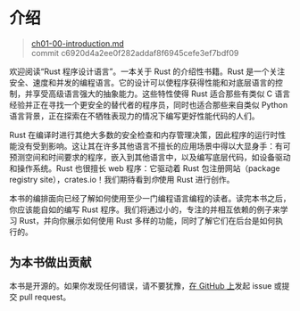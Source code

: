 # 介绍

> [ch01-00-introduction.md](https://github.com/rust-lang/book/blob/master/src/ch01-00-introduction.md)
> <br>
> commit c6920d4a2ee0f282addaf8f6945cefe3ef7bdf09

欢迎阅读“Rust 程序设计语言”。一本关于 Rust 的介绍性书籍。Rust 是一个关注安全、速度和并发的编程语言。它的设计可以使程序获得性能和对底层语言的控制，并享受高级语言强大的抽象能力。这些特性使得 Rust 适合那些有类似 C 语言经验并正在寻找一个更安全的替代者的程序员，同时也适合那些来自类似 Python 语言背景，正在探索在不牺牲表现力的情况下编写更好性能代码的人们。

Rust 在编译时进行其绝大多数的安全检查和内存管理决策，因此程序的运行时性能没有受到影响。这让其在许多其他语言不擅长的应用场景中得以大显身手：有可预测空间和时间要求的程序，嵌入到其他语言中，以及编写底层代码，如设备驱动和操作系统。Rust 也很擅长 web 程序：它驱动着 Rust 包注册网站（package
registry site），crates.io！我们期待看到*你*使用 Rust 进行创作。

本书的编排面向已经了解如何使用至少一门编程语言编程的读者。读完本书之后，你应该能自如的编写 Rust 程序。我们将通过小的，专注的并相互依赖的例子来学习 Rust，并向你展示如何使用 Rust 多样的功能，同时了解它们在后台是如何执行的。

## 为本书做出贡献

本书是开源的。如果你发现任何错误，请不要犹豫，[在 GitHub 上][on GitHub]发起 issue 或提交 pull request。

[on GitHub]: https://github.com/rust-lang/book